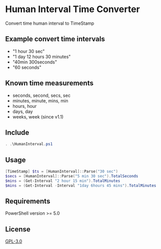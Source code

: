 # Human Interval Time Converter
Convert time human interval to TimeStamp

## Example convert time intervals
* "1 hour 30 sec"
* "1 day 12 hours 30 minutes"
* "40min 300seconds"
* "60 seconds"

## Known time measurements
* seconds, second, secs, sec
* minutes, minute, mins, min
* hours, hour
* days, day
* weeks, week (since v1.1)

## Include
```powershell
. .\HumanInterval.ps1
```

## Usage
```powershell
[TimeStamp] $ts = [HumanInterval]::Parse("30 sec")
$secs = [HumanInterval]::Parse("5 min 30 sec").TotalSeconds
$mins = (Get-Interval "2 hour 15 min").TotalMinutes
$mins = (Get-Interval -Interval "1day 6hours 45 mins").TotalMinutes
```

## Requirements
PowerShell version >= 5.0

## License
[GPL-3.0](https://github.com/Quake4/HumanInterval/blob/master/LICENSE)
